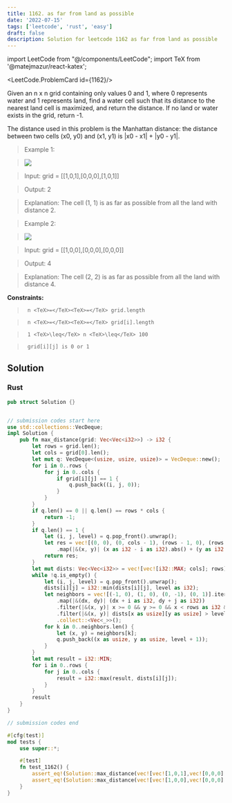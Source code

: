 ```yaml
---
title: 1162. as far from land as possible
date: '2022-07-15'
tags: ['leetcode', 'rust', 'easy']
draft: false
description: Solution for leetcode 1162 as far from land as possible
---
```

import LeetCode from "@/components/LeetCode";
import TeX from '@matejmazur/react-katex';

<LeetCode.ProblemCard id={1162}/>
 

  Given an n x n grid containing only values 0 and 1, where 0 represents water and 1 represents land, find a water cell such that its distance to the nearest land cell is maximized, and return the distance. If no land or water exists in the grid, return -1.

  The distance used in this problem is the Manhattan distance: the distance between two cells (x0, y0) and (x1, y1) is |x0 - x1| + |y0 - y1|.

   

 >   Example 1:

 >   ![](https://assets.leetcode.com/uploads/2019/05/03/1336_ex1.JPG)

 >   Input: grid <TeX>=</TeX> [[1,0,1],[0,0,0],[1,0,1]]

 >   Output: 2

 >   Explanation: The cell (1, 1) is as far as possible from all the land with distance 2.

  

 >   Example 2:

 >   ![](https://assets.leetcode.com/uploads/2019/05/03/1336_ex2.JPG)

 >   Input: grid <TeX>=</TeX> [[1,0,0],[0,0,0],[0,0,0]]

 >   Output: 4

 >   Explanation: The cell (2, 2) is as far as possible from all the land with distance 4.

  

   

  **Constraints:**

  

 >   	n <TeX>=</TeX><TeX>=</TeX> grid.length

 >   	n <TeX>=</TeX><TeX>=</TeX> grid[i].length

 >   	1 <TeX>\leq</TeX> n <TeX>\leq</TeX> 100

 >   	grid[i][j] is 0 or 1


## Solution
### Rust
```rust
pub struct Solution {}


// submission codes start here
use std::collections::VecDeque;
impl Solution {
    pub fn max_distance(grid: Vec<Vec<i32>>) -> i32 {
        let rows = grid.len();
        let cols = grid[0].len();
        let mut q: VecDeque<(usize, usize, usize)> = VecDeque::new();
        for i in 0..rows {
            for j in 0..cols {
                if grid[i][j] == 1 {
                    q.push_back((i, j, 0));
                }
            }
        }
        if q.len() == 0 || q.len() == rows * cols {
            return -1;
        }
        if q.len() == 1 {
            let (i, j, level) = q.pop_front().unwrap();
            let res = vec![(0, 0), (0, cols - 1), (rows - 1, 0), (rows - 1, cols - 1)].iter()
                .map(|&(x, y)| (x as i32 - i as i32).abs() + (y as i32 - j as i32).abs()).max().unwrap();
            return res;
        }
        let mut dists: Vec<Vec<i32>> = vec![vec![i32::MAX; cols]; rows];
        while !q.is_empty() {
            let (i, j, level) = q.pop_front().unwrap();
            dists[i][j] = i32::min(dists[i][j], level as i32);
            let neighbors = vec![(-1, 0), (1, 0), (0, -1), (0, 1)].iter()
                .map(|&(dx, dy)| (dx + i as i32, dy + j as i32))
                .filter(|&(x, y)| x >= 0 && y >= 0 && x < rows as i32 && y < cols as i32)
                .filter(|&(x, y)| dists[x as usize][y as usize] > level as i32 + 1)
                .collect::<Vec<_>>();
            for k in 0..neighbors.len() {
                let (x, y) = neighbors[k];
                q.push_back((x as usize, y as usize, level + 1));
            }
        }
        let mut result = i32::MIN;
        for i in 0..rows {
            for j in 0..cols {
                result = i32::max(result, dists[i][j]);
            }
        }
        result
    }
}

// submission codes end

#[cfg(test)]
mod tests {
    use super::*;

    #[test]
    fn test_1162() {
        assert_eq!(Solution::max_distance(vec![vec![1,0,1],vec![0,0,0],vec![1,0,1]]), 2);
        assert_eq!(Solution::max_distance(vec![vec![1,0,0],vec![0,0,0],vec![0,0,0]]), 4);
    }
}

```
